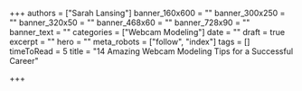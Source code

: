 +++
authors = ["Sarah Lansing"]
banner_160x600 = ""
banner_300x250 = ""
banner_320x50 = ""
banner_468x60 = ""
banner_728x90 = ""
banner_text = ""
categories = ["Webcam Modeling"]
date = ""
draft = true
excerpt = ""
hero = ""
meta_robots = ["follow", "index"]
tags = []
timeToRead = 5
title = "14 Amazing Webcam Modeling Tips for a Successful Career"

+++
